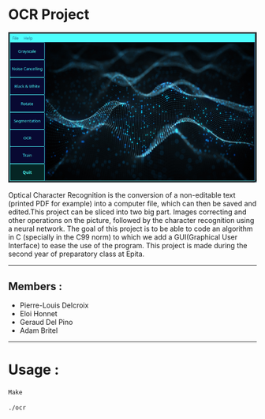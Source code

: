 # OCR Project

![](https://github.com/pierrelouisdelx/OCR/blob/main/images/gui-intro.png)

Optical Character Recognition is the conversion of a non-editable text (printed PDF for example)  into  a  computer  file,  which  can  then  be  saved  and  edited.This  project  can  be  sliced  into  two  big  part.   Images  correcting  and other operations on the picture, followed by the character recognition using a neural network.  The goal of this project is to be able to code an algorithm in C (specially in the C99 norm) to which we add a GUI(Graphical User Interface) to ease the use of the program.  This project is made during the second year of preparatory class at Epita.

***

## Members : 
* Pierre-Louis Delcroix
* Eloi Honnet
* Geraud Del Pino
* Adam Britel

***
# Usage :
`Make`

`./ocr`
